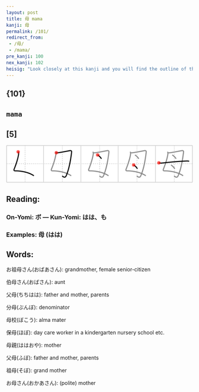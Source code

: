 ```yaml
---
layout: post
title: 母 mama
kanji: 母
permalink: /101/
redirect_from:
 - /母/
 - /mama/
pre_kanji: 100
nex_kanji: 102
heisig: "Look closely at this kanji and you will find the outline of the kanji for <i>woman</i> in it, the second stroke of which has been expanded to make space for the two breasts that make her a <b>mama</b>. Likening this sound to a baby nursing at its mother's breast has afforded some scholars of comparative linguistics a way to explain the presence of the same word across a wide range of language groups."
---
```


## {101}

## `mama`

## [5]

<div class="stroke"><img src="../images/E6AF8D.png" /></div>

## Reading:

### On-Yomi: ボ &mdash; Kun-Yomi: はは、も

### Examples: 母 (はは)

## Words:

お祖母さん(おばあさん): grandmother, female senior-citizen

伯母さん(おばさん): aunt

父母(ちちはは): father and mother, parents

分母(ぶんぼ): denominator

母校(ぼこう): alma mater

保母(ほぼ): day care worker in a kindergarten nursery school etc.

母親(ははおや): mother

父母(ふぼ): father and mother, parents

祖母(そぼ): grand mother

お母さん(おかあさん): (polite) mother
